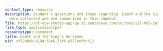 ```yaml
---
content_type: resource
description: Student's questions and ideas regarding 'Death and the King's Horseman'
  were collected and are summarized in this handout.
file: https://ol-ocw-studio-app-qa.s3.amazonaws.com/courses/21l-005-introduction-to-drama-fall-2004/c972b8ebb194324633f68377e0fdcd12_student_question.pdf
file_type: application/pdf
resourcetype: Document
title: Death and the King's Horsemen
uid: c972b8eb-b194-3246-33f6-8377e0fdcd12
---
```


